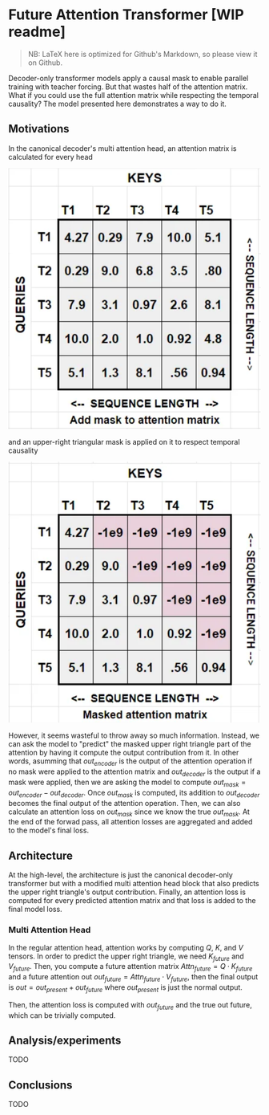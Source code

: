 # Future Attention Transformer [WIP readme]
> NB: LaTeX here is optimized for Github's Markdown, so please view it on Github.

Decoder-only transformer models apply a causal mask to enable parallel training with teacher forcing. But that wastes half of the attention matrix. What if you could use the full attention matrix while respecting the temporal causality? The model presented here demonstrates a way to do it.

## Motivations

In the canonical decoder's multi attention head, an attention matrix is calculated for every head

![sdasd](assets/matrix_2.png)

and an upper-right triangular mask is applied on it to respect temporal causality

![sdasd](assets/matrix_3.png)

However, it seems wasteful to throw away so much information. Instead, we can ask the model to "predict" the masked upper right triangle part of the attention by having it compute the output contribution from it. In other words, asumming that $out_{encoder}$ is the output of the attention operation if no mask were applied to the attention matrix and $out_{decoder}$ is the output if a mask were applied, then we are asking the model to compute $out_{mask} = out_{encoder} - out_{decoder}$. Once $out_{mask}$ is computed, its addition to $out_{decoder}$ becomes the final output of the attention operation. Then, we can also calculate an attention loss on $out_{mask}$ since we know the true $out_{mask}$. At the end of the forwad pass, all attention losses are aggregated and added to the model's final loss.

## Architecture

At the high-level, the architecture is just the canonical decoder-only transformer but with a modified multi attention head block that also predicts the upper right triangle's output contribution. Finally, an attention loss is computed for every predicted attention matrix and that loss is added to the final model loss.

### Multi Attention Head

In the regular attention head, attention works by computing $Q$, $K$, and $V$ tensors. In order to predict the upper right triangle, we need $K_{future}$ and $V_{future}$. Then, you compute a future attention matrix $Attn_{future} = Q \cdot K_{future}$ and a future attention out $out_{future} = Attn_{future} \cdot  V_{future}$, then the final output is $out = out_{present} + out_{future}$ where $out_{present}$ is just the normal output.

Then, the attention loss is computed with $out_{future}$ and the true out future, which can be trivially computed.

## Analysis/experiments

TODO

## Conclusions

TODO